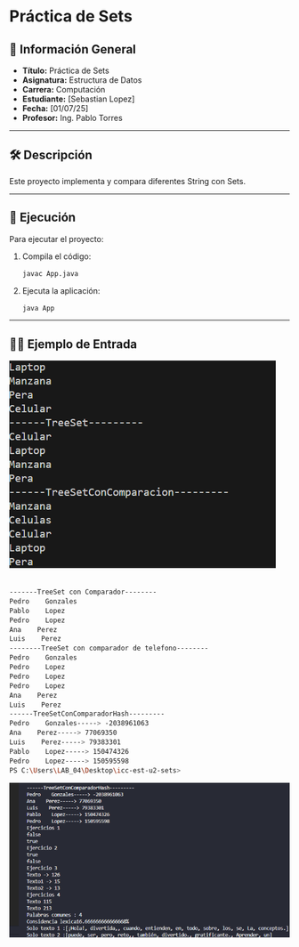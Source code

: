 # Práctica de Sets

## 📌 Información General

- **Título:** Práctica de Sets
- **Asignatura:** Estructura de Datos
- **Carrera:** Computación
- **Estudiante:** [Sebastian Lopez]
- **Fecha:** [01/07/25]
- **Profesor:** Ing. Pablo Torres

---

## 🛠️ Descripción
Este proyecto implementa y compara diferentes String con Sets.



---

## 🚀 Ejecución

Para ejecutar el proyecto:

1. Compila el código:
    ```bash
    javac App.java
    ```
2. Ejecuta la aplicación:
    ```bash
    java App
    ```

---

## 🧑‍💻 Ejemplo de Entrada





![alt text](image.png)
```bash

-------TreeSet con Comparador--------
Pedro    Gonzales
Pablo    Lopez
Pedro    Lopez
Ana    Perez
Luis    Perez
--------TreeSet con comparador de telefono--------
Pedro    Gonzales
Pedro    Lopez
Pedro    Lopez
Pedro    Lopez
Ana    Perez
Luis    Perez
------TreeSetConComparadorHash---------
Pedro    Gonzales-----> -2038961063
Ana    Perez-----> 77069350
Luis    Perez-----> 79383301
Pablo    Lopez-----> 150474326
Pedro    Lopez-----> 150595598
PS C:\Users\LAB_04\Desktop\icc-est-u2-sets> 
```


![alt text](image-1.png)



